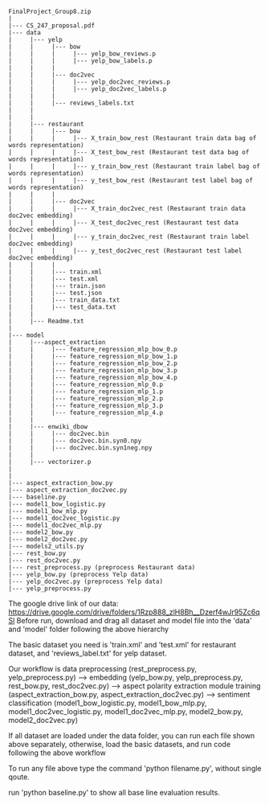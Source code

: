 ```
FinalProject_Group8.zip
|
|--- CS_247_proposal.pdf
|--- data 
|	  |--- yelp
|     |     |--- bow
|     |     |     |--- yelp_bow_reviews.p
|	  | 	|	  |--- yelp_bow_labels.p
| 	  |		|
|	  | 	|--- doc2vec
|     |     |     |--- yelp_doc2vec_reviews.p
|	  |		|	  |--- yelp_doc2vec_labels.p
|     |     |
|     |	    |--- reviews_labels.txt
|     |
|     |
|	  |--- restaurant
|     |     |--- bow
|     |     |     |--- X_train_bow_rest (Restaurant train data bag of words representation)
|	  | 	|	  |--- X_test_bow_rest (Restaurant test data bag of words representation)
|     |     |     |--- y_train_bow_rest (Restaurant train label bag of words representation)
|	  | 	|	  |--- y_test_bow_rest (Restaurant test label bag of words representation)
| 	  |		|
|	  | 	|--- doc2vec
|     |     |     |--- X_train_doc2vec_rest (Restaurant train data doc2vec embedding)
|	  |		|	  |--- X_test_doc2vec_rest (Restaurant test data doc2vec embedding)
|     |     |     |--- y_train_doc2vec_rest (Restaurant train label doc2vec embedding)
|	  |		|	  |--- y_test_doc2vec_rest (Restaurant test label doc2vec embedding)
|     |     |
|     |     |--- train.xml     
|     |     |--- test.xml
|     |     |--- train.json    
|     |     |--- test.json 
|     |     |--- train_data.txt   
|     |     |--- test_data.txt
|     |
|     |--- Readme.txt 
|
|--- model
|     |---aspect_extraction
|	  |	    |--- feature_regression_mlp_bow_0.p
|	  |	    |--- feature_regression_mlp_bow_1.p
|	  |	    |--- feature_regression_mlp_bow_2.p
|	  |	    |--- feature_regression_mlp_bow_3.p
|	  |	    |--- feature_regression_mlp_bow_4.p
|	  |	    |--- feature_regression_mlp_0.p
|	  |	    |--- feature_regression_mlp_1.p
|	  |	    |--- feature_regression_mlp_2.p
|	  |	    |--- feature_regression_mlp_3.p
|	  |	    |--- feature_regression_mlp_4.p
|     |
|     |--- enwiki_dbow
|	  |	    |--- doc2vec.bin
|	  |	    |--- doc2vec.bin.syn0.npy
|	  |	    |--- doc2vec.bin.syn1neg.npy
|     |
|	  |--- vectorizer.p
|
|
|--- aspect_extraction_bow.py 
|--- aspect_extraction_doc2vec.py
|--- baseline.py
|--- model1_bow_logistic.py
|--- model1_bow_mlp.py
|--- model1_doc2vec_logistic.py
|--- model1_doc2vec_mlp.py
|--- model2_bow.py
|--- model2_doc2vec.py
|--- models2_utils.py
|--- rest_bow.py
|--- rest_doc2vec.py
|--- rest_preprocess.py (preprocess Restaurant data)
|--- yelp_bow.py (preprocess Yelp data)
|--- yelp_doc2vec.py (preprocess Yelp data)
|--- yelp_preprocess.py
```

The google drive link of our data: https://drive.google.com/drive/folders/1Rzp888_zlH8Bh__Dzerf4wJr95Zc6qSl 
Before run, download and drag all dataset and model file into the 'data' and 'model' folder following the above hierarchy


The basic dataset you need is 'train.xml' and 'test.xml' for restaurant dataset, and 'reviews_label.txt' for yelp dataset.

Our workflow is
      data preprocessing                         (rest_preprocess.py, yelp_preprocess.py) 
  --> embedding                                  (yelp_bow.py, yelp_preprocess.py, rest_bow.py, rest_doc2vec.py) 
  --> aspect polarity extraction module training (aspect_extraction_bow.py, aspect_extraction_doc2vec.py)
  --> sentiment classification                   (model1_bow_logistic.py, model1_bow_mlp.py, model1_doc2vec_logistic.py, model1_doc2vec_mlp.py, model2_bow.py, model2_doc2vec.py)

If all dataset are loaded under the data folder, you can run each file shown above separately,
otherwise, load the basic datasets, and run code following the above workflow

To run any file above type the command 'python filename.py', without single qoute.

run 'python baseline.py' to show all base line evaluation results.





